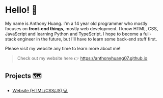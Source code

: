 # Hello! 👋

My name is Anthony Huang. I'm a 14 year old programmer who mostly focuses on **front-end things**, mostly web development. I know HTML, CSS, JavaScript and learning Python and TypeScript. I hope to become a full-stack engineer in the future, but I'll have to learn some back-end stuff first. 

Please visit my website any time to learn more about me!

> Check out my website here 👉 https://anthonyhuang07.github.io

## Projects 🗺️
- [Website (HTML/CSS/JS) 💻](https://anthonyhuang07.github.io)
